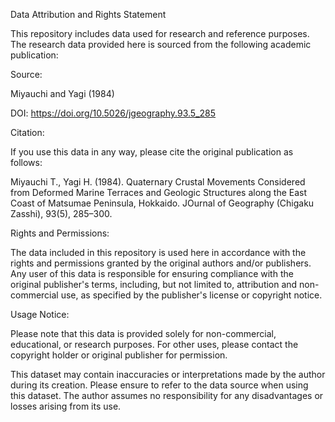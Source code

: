 Data Attribution and Rights Statement


This repository includes data used for research and reference purposes. The research data provided here is sourced from the following academic publication:


Source:

Miyauchi and Yagi (1984)

DOI: https://doi.org/10.5026/jgeography.93.5_285

Citation:

If you use this data in any way, please cite the original publication as follows:

Miyauchi T., Yagi H. (1984). Quaternary Crustal Movements Considered from Deformed Marine Terraces and Geologic Structures along the East Coast of Matsumae Peninsula, Hokkaido. JOurnal of Geography (Chigaku Zasshi), 93(5), 285–300.

Rights and Permissions:

The data included in this repository is used here in accordance with the rights and permissions granted by the original authors and/or publishers. Any user of this data is responsible for ensuring compliance with the original publisher's terms, including, but not limited to, attribution and non-commercial use, as specified by the publisher's license or copyright notice.

Usage Notice:

Please note that this data is provided solely for non-commercial, educational, or research purposes. For other uses, please contact the copyright holder or original publisher for permission.

This dataset may contain inaccuracies or interpretations made by the author during its creation. Please ensure to refer to the data source when using this dataset. The author assumes no responsibility for any disadvantages or losses arising from its use.
